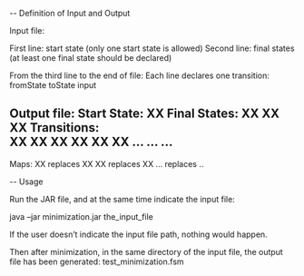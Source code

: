 -- Definition of Input and Output

Input file:

First line:	start state (only one start state is allowed)
Second line:	final states (at least one final state should be declared)

From the third line to the end of file:
		Each line declares one transition: fromState  toState  input

Output file:
Start State:	XX
Final States:	XX	XX	XX
Transitions:	
XX	XX	XX
XX	XX	XX
...    ...      ...
------------------------------------------------------------
Maps:
XX 	replaces	XX
XX	replaces	XX
...	replaces	..


-- Usage

Run the JAR file, and at the same time indicate the input file:

java	–jar	minimization.jar	the_input_file

If the user doesn’t indicate the input file path, nothing would happen.

Then after minimization, in the same directory of the input file, the output file has been generated:	test_minimization.fsm


